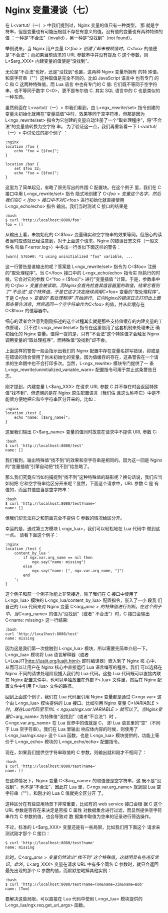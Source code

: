 # Nginx 变量漫谈（七） #

在 L<vartut/（一）> 中我们提到过，Nginx 变量的值只有一种类型，
那
就是字符串，但是变量也有可能压根就不存在有意义的值。没有值的变量也有两种特殊的值
：一种是“不合法”（invalid），另一种是“没找到”（not found）。

举例说来，当 Nginx 用户变量 C<$foo> 创建了却未被赋值时，C<$foo>
的值便是“不合法”；而如果当前请求的 URL 参数串中并没有提及 C<XXX>
这个参数，则 L<$arg_XXX> 内建变量的值便是“没找到”。

无论是“不合法”也好，还是“没找到”也罢，这两种 Nginx 变量所拥有
的特
殊值，和空字符串（""）这种取值是完全不同的，比如 JavaScript 语言中
也有专门
的 C<undefined> 和 C<null> 这两种特殊值，而 Lua 语言
中也有专门的 C<nil> 值:
它们既不等同于空字符串，也不等同于数字 C<0>，更不是布尔值 C<false>.
其实 SQL 语言中的 C<NULL> 也是类似的一种东西。

虽然前面在 L<vartut/（一）> 中我们看到，由 L<ngx_rewrite/set>
指令创建的变量未初始化就用在“变量插值”中时，效果等同于空字符串，但那是因为 L<ngx_rewrite/set>
指令为它创建的变量自动注册了一个“取处理程序”，将“不合法”的变量值转换为空字符
串。
为了验证这一点，我们再重新看一下 L<vartut/（一）> 中讨论过的那个例子
：

    :nginx
    location /foo {
        echo "foo = [$foo]";
    }

    location /bar {
        set $foo 32;
        echo "foo = [$foo]";
    }

这里为了简单起见，省略了原先写出的外围 C<server> 配置块。在这个例子
里，我们在 C</bar> 接口中用 L<ngx_rewrite/set> 指令
隐式地创建了 C<$foo> 变量这个名字，然后我们在 C</foo> 接口中不
对 C<$foo> 进行初始化就直接使用 L<ngx_echo/echo> 指令
输出。我们当时测试 C</foo> 接口的结果是

    :bash
    $ curl 'http://localhost:8080/foo'
    foo = []

从输出上看，未初始化的 C<$foo> 变量确实和空字符串的效果等同。但细心的读
者当时应该就已经注意到，对于上面这个请求，Nginx 的错误日志文件（一般文件名
叫做 F<error.log>）中多出一行类似下面这样的警告：

    [warn] 5765#0: *1 using uninitialized "foo" variable, ...

这一行警告是谁输出的呢？答案是 L<ngx_rewrite/set> 指令为 C<$foo>
注册的“取处理程序”。当 C</foo> 接口中的 L<ngx_echo/echo>
指令实
际执行的时候，它会对它的参数 C<"foo = [$foo]"> 进行“变量插值
”计算。于是，参数串中的 C<$foo> 变量会被读取，而 Nginx 会首先检
查其值容器里的取值，结果它看到了“不合法”这个特殊值，于是它这才决定继续调用
C<$foo> 变量的“取处理程序”。于是 C<$foo> 变量的“取处理程序”
开始运行，它向 Nginx 的错误日志打印出上面那条警告消息，然后返回一个空字符
串作为 C<$foo> 的值，并从此缓存在 C<$foo> 的值容器中。

细心的读者会注意到刚刚描述的这个过程其实就是那些支持值缓存的内建变量的工作原理，
只不过 L<ngx_rewrite/set> 指令在这里借用了这套机制来处理未正
确初始化的 Nginx 变量。值得一提的是，只有“不合法”这个特殊值才会触发 Nginx
调用变量的“取处理程序”，而特殊值“没找到”却不会。

上面这样的警告一般会指示出我们的 Nginx 配置中存在变量名拼写错误，抑或是
在错误的场合使用了尚未初始化的变量。因为值缓存的存在，这条警告在一个请
求的生命期中也不会打印多次。当然，L<ngx_rewrite> 模块专门提供了一
条 L<ngx_rewrite/uninitialized_variable_warn>
配置指令可用于禁止这条警告日志。

刚才提到，内建变量 L<$arg_XXX> 在请求 URL 参数 C<XXX>
并不存在时会返回特殊值“找不到”，但遗憾的是在 Nginx 原生配置语言（我们估
且这么称呼它）中是不能很方便地把它和空字符串区分开来的，比如：

    :nginx
    location /test {
        echo "name: [$arg_name]";
    }

这里我们输出 C<$arg_name> 变量的值同时故意在请求中不提供 URL
参数 C<name>:

    :bash
    $ curl 'http://localhost:8080/test'
    name: []

我们看到，输出特殊值“找不到”的效果和空字符串是相同的。因为这一回是 Nginx
的“变量插值”引擎自动把“找不到”给忽略了。

那么我们究竟应当如何捕捉到“找不到”这种特殊值的踪影呢？换句话说，我们应当如何把
它和空字符串给区分开来呢？显然，下面这个请求中，URL 参数 C<name> 是
有值的，而且其值应当是空字符串：

    :bash
    $ curl 'http://localhost:8080/test?name='
    name: []

但我们却无法将之和前面完全不提供 C<name> 参数的情况给区分开。

幸运的是，通过第三方模块 L<ngx_lua>，我们可以轻松地在 Lua 代码中
做到这一点。
请看下面这个例子：

    :nginx
    location /test {
        content_by_lua '
            if ngx.var.arg_name == nil then
                ngx.say("name: missing")
            else
                ngx.say("name: [", ngx.var.arg_name, "]")
            end
        ';
    }

这个例子和前一个例子功能上非常接近，除了我们在 C</test> 接口中使用了
L<ngx_lua>
模块的 L<ngx_lua/content_by_lua> 配置指令，嵌入了一小
段我
们自己的 Lua 代码来对 Nginx 变量 C<$arg_name> 的特殊值
进行
判断。在这个例子中，当 C<$arg_name> 的值为“没找到”（或者“
不合法”）时，C</foo>
接口会输出 C<name: missing> 这一行结果:

    :bash
    curl 'http://localhost:8080/test'
    name: missing

因为这是我们第一次接触到 L<ngx_lua> 模块，所以需要先简单介绍一下。L<ngx_lua>
模块将 Lua 语言解释器（或者 L<LuaJIT|http://luajit.org/luajit.html>
即时编译器）嵌入到了 Nginx 核
心中，从而可以让用户在 Nginx 核心中直接运行 Lua 语言编写的程序。我们
可以选择在 Nginx 不同的请求处理阶段插入我们的 Lua 代码。这些 Lua
代码既可以直接内联在 Nginx 配置文件中，也可以单独放置在外部 F<.lua>
文件里，然后在 Nginx 配置文件中引用 F<.lua> 文件的路径。

回到上面这个例子，我们在 Lua 代码里引用 Nginx 变量都是通过 C<ngx.var>
这个由 L<ngx_lua> 模块提供的 Lua 接口。比如引用 Nginx
变量 C<$VARIABLE> 时，
就在 Lua 代码里写作 L<ngx_lua/ngx.var.VARIABLE>
就可以了。当
Nginx 变量 C<$arg_name> 为特殊值“没找到”（或者“不合法”）时
，
C<ngx.var.arg_name> 在 Lua 世界中的值就是 C<nil>，
即 Lua 语言里的“空”（不同于 Lua 空字符串）。我们在 Lua 里输出
响应体内容的时候，则使用了 L<ngx_lua/ngx.say> 这个 Lua
函数，也是 L<ngx_lua> 模块提供的，功能上等价于 L<ngx_echo>
模块的 L<ngx_echo/echo> 配置指令。

现在，如果我们提供空字符串取值的 C<name> 参数，则输出就和刚才不相同了：

    :bash
    $ curl 'http://localhost:8080/test?name='
    name: []

在这种情况下，Nginx 变量 C<$arg_name> 的取值便是空字符串，这
既不是“没找到”，也不是“不合法”，因此在 Lua 里，C<ngx.var.arg_name>
就返回 Lua 空字符串（""），和刚才的 Lua C<nil> 值就完全区分开
了。

这种区分在有些应用场景下非常重要，比如有的 web service 接口会根
据 C<name> 这个 URL 参数是否存在来决定是否按 C<name> 属性
对数据集合进行过滤，而显然提供空字符串作为 C<name> 参数的值，也会导致对
数
据集中取值为空串的记录进行筛选操作。

不过，标准的 L<$arg_XXX> 变量还是有一些局限，比如我们用下面这个
请求来测试刚才那个 C</test> 接口：

    $ curl 'http://localhost:8080/test?name'
    name: missing

此时，C<$arg_name> 变量仍然读出“找不到”这个特殊值，这就明显有些违
反常识。此外，L<$arg_XXX> 变量在请求 URL 中有多个同名 C<XXX>
参数时，就只会返回最先出现的那个 C<XXX> 参数的值，而默默忽略掉其他实例：

    :bash
    $ curl 'http://localhost:8080/test?name=Tom&name=Jim&name=Bob'
    name: [Tom]

要解决这些局限，可以直接在 Lua 代码中使用 L<ngx_lua> 模块提供的
L<ngx_lua/ngx.req.get_uri_args> 函数。

